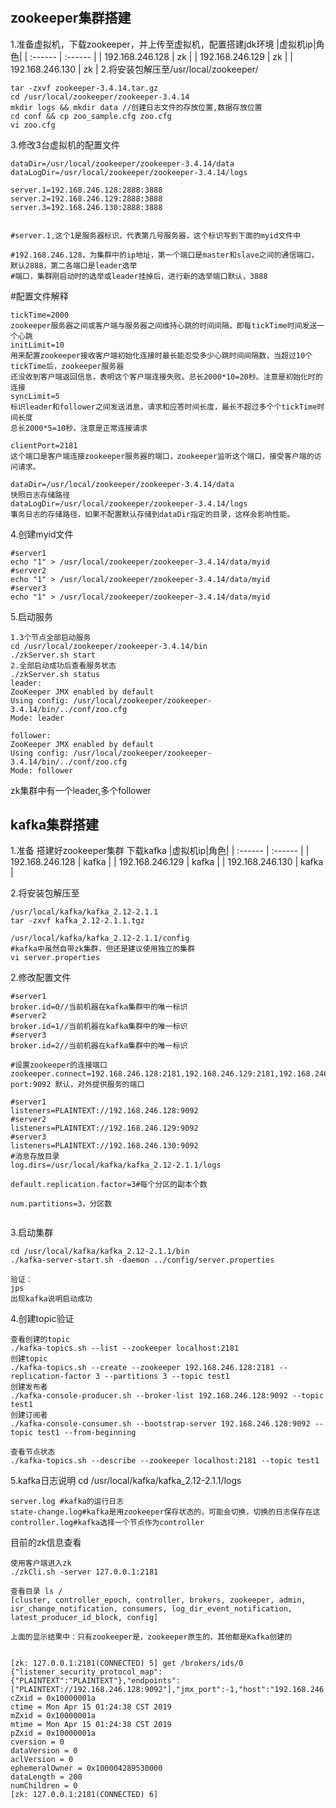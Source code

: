 #
## zookeeper集群搭建
1.准备虚拟机，下载zookeeper，并上传至虚拟机，配置搭建jdk环境
|虚拟机ip|角色|
| :------ | :------ |
|  192.168.246.128       |   zk      |
|  192.168.246.129       |   zk      |
|  192.168.246.130       |   zk      |
2.将安装包解压至/usr/local/zookeeper/
```
tar -zxvf zookeeper-3.4.14.tar.gz
cd /usr/local/zookeeper/zookeeper-3.4.14
mkdir logs && mkdir data //创建日志文件的存放位置,数据存放位置
cd conf && cp zoo_sample.cfg zoo.cfg
vi zoo.cfg
```
3.修改3台虚拟机的配置文件

```
dataDir=/usr/local/zookeeper/zookeeper-3.4.14/data
dataLogDir=/usr/local/zookeeper/zookeeper-3.4.14/logs

server.1=192.168.246.128:2888:3888
server.2=192.168.246.129:2888:3888
server.3=192.168.246.130:2888:3888


#server.1,这个1是服务器标识，代表第几号服务器，这个标识写到下面的myid文件中

#192.168.246.128，为集群中的ip地址，第一个端口是master和slave之间的通信端口，默认2888，第二各端口是leader选举
#端口，集群刚启动时的选举或leader挂掉后，进行新的选举端口默认，3888

```
#配置文件解释

```
tickTime=2000
zookeeper服务器之间或客户端与服务器之间维持心跳的时间间隔，即每tickTime时间发送一个心跳
initLimit=10
用来配置zookeeper接收客户端初始化连接时最长能忍受多少心跳时间间隔数，当超过10个tickTime后，zookeeper服务器
还没收到客户端返回信息，表明这个客户端连接失败。总长2000*10=20秒。注意是初始化时的连接
syncLimit=5
标识leader和follower之间发送消息，请求和应答时间长度，最长不超过多个个tickTime时间长度
总长2000*5=10秒。注意是正常连接请求

clientPort=2181
这个端口是客户端连接zookeeper服务器的端口，zookeeper监听这个端口，接受客户端的访问请求。

dataDir=/usr/local/zookeeper/zookeeper-3.4.14/data
快照日志存储路径
dataLogDir=/usr/local/zookeeper/zookeeper-3.4.14/logs
事务日志的存储路径，如果不配置默认存储到dataDir指定的目录，这样会影响性能。
```


4.创建myid文件
```
#server1
echo "1" > /usr/local/zookeeper/zookeeper-3.4.14/data/myid
#server2
echo "1" > /usr/local/zookeeper/zookeeper-3.4.14/data/myid
#server3
echo "1" > /usr/local/zookeeper/zookeeper-3.4.14/data/myid
```
5.启动服务
```
1.3个节点全部启动服务
cd /usr/local/zookeeper/zookeeper-3.4.14/bin
./zkServer.sh start
2.全部启动成功后查看服务状态
./zkServer.sh status
leader:
ZooKeeper JMX enabled by default
Using config: /usr/local/zookeeper/zookeeper-3.4.14/bin/../conf/zoo.cfg
Mode: leader

follower:
ZooKeeper JMX enabled by default
Using config: /usr/local/zookeeper/zookeeper-3.4.14/bin/../conf/zoo.cfg
Mode: follower
```
zk集群中有一个leader,多个follower

## kafka集群搭建

1.准备
搭建好zookeeper集群
下载kafka
|虚拟机ip|角色|
| :------ | :------ |
|  192.168.246.128       |   kafka      |
|  192.168.246.129       |   kafka      |
|  192.168.246.130       |   kafka      |


2.将安装包解压至
```
/usr/local/kafka/kafka_2.12-2.1.1
tar -zxvf kafka_2.12-2.1.1.tgz

/usr/local/kafka/kafka_2.12-2.1.1/config
#kafka中虽然自带zk集群，但还是建议使用独立的集群
vi server.properties

```
2.修改配置文件

```
#server1
broker.id=0//当前机器在kafka集群中的唯一标识
#server2
broker.id=1//当前机器在kafka集群中的唯一标识
#server3
broker.id=2//当前机器在kafka集群中的唯一标识

#设置zookeeper的连接端口
zookeeper.connect=192.168.246.128:2181,192.168.246.129:2181,192.168.246.130:2181
port:9092 默认，对外提供服务的端口

#server1
listeners=PLAINTEXT://192.168.246.128:9092
#server2
listeners=PLAINTEXT://192.168.246.129:9092
#server3
listeners=PLAINTEXT://192.168.246.130:9092
#消息存放目录
log.dirs=/usr/local/kafka/kafka_2.12-2.1.1/logs

default.replication.factor=3#每个分区的副本个数

num.partitions=3，分区数


```
3.启动集群
```
cd /usr/local/kafka/kafka_2.12-2.1.1/bin
./kafka-server-start.sh -daemon ../config/server.properties

验证：
jps
出现kafka说明启动成功

```


4.创建topic验证
```
查看创建的topic 
./kafka-topics.sh --list --zookeeper localhost:2181
创建topic
./kafka-topics.sh --create --zookeeper 192.168.246.128:2181 --replication-factor 3 --partitions 3 --topic test1
创建发布者
./kafka-console-producer.sh --broker-list 192.168.246.128:9092 --topic test1
创建订阅者
./kafka-console-consumer.sh --bootstrap-server 192.168.246.128:9092 --topic test1 --from-beginning

查看节点状态
./kafka-topics.sh --describe --zookeeper localhost:2181 --topic test1
```
5.kafka日志说明
cd /usr/local/kafka/kafka_2.12-2.1.1/logs

```
server.log #kafka的运行日志
state-change.log#kafka是用zookeeper保存状态的，可能会切换，切换的日志保存在这
controller.log#kafka选择一个节点作为controller

```
目前的zk信息查看
```
使用客户端进入zk
./zkCli.sh -server 127.0.0.1:2181

查看目录 ls /
[cluster, controller_epoch, controller, brokers, zookeeper, admin, isr_change_notification, consumers, log_dir_event_notification, latest_producer_id_block, config]

上面的显示结果中：只有zookeeper是，zookeeper原生的，其他都是Kafka创建的


[zk: 127.0.0.1:2181(CONNECTED) 5] get /brokers/ids/0
{"listener_security_protocol_map":{"PLAINTEXT":"PLAINTEXT"},"endpoints":["PLAINTEXT://192.168.246.128:9092"],"jmx_port":-1,"host":"192.168.246.128","timestamp":"1555262677763","port":9092,"version":4}
cZxid = 0x10000001a
ctime = Mon Apr 15 01:24:38 CST 2019
mZxid = 0x10000001a
mtime = Mon Apr 15 01:24:38 CST 2019
pZxid = 0x10000001a
cversion = 0
dataVersion = 0
aclVersion = 0
ephemeralOwner = 0x100004289530000
dataLength = 200
numChildren = 0
[zk: 127.0.0.1:2181(CONNECTED) 6] 



```








